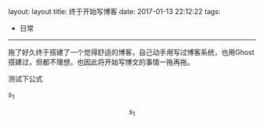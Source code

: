 layout: layout
title: 终于开始写博客
date: 2017-01-13 22:12:22
tags:
- 日常
---

拖了好久终于搭建了一个觉得舒适的博客，自己动手用写过博客系统，也用Ghost搭建过，但都不理想，也因此将开始写博文的事情一拖再拖。

测试下公式

$s_1$

$$
s_1
$$